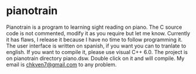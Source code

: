 # pianotrain
Pianotrain is a program to learning sight reading on piano. 
The C source code is not commented, modify it as you require but let me know. 
Currently it has flaws, I release it because I have no time to follow programming it. 
The user interface is written on spanish, if you want you can to tranlate to english. 
If you want to compile it, please use visual C++ 6.0. 
The project is on pianotrain directory piano.dsw. Double click on it and will compile. 
My email is chkven7@gmail.com to any problem.

